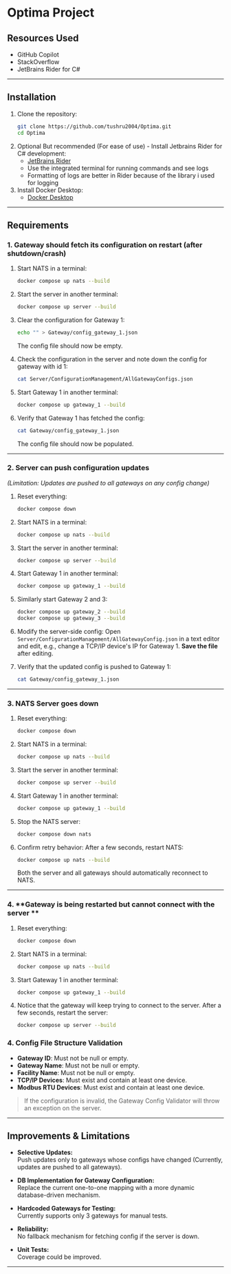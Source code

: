 # Optima Project

## Resources Used

- GitHub Copilot
- StackOverflow
- JetBrains Rider for C#

---

## Installation

1. Clone the repository:
   ```bash
   git clone https://github.com/tushru2004/Optima.git
   cd Optima
   ```
2. Optional But recommended (For ease of use) - Install Jetbrains Rider for C# development:
   - [JetBrains Rider](https://www.jetbrains.com/rider/)
   - Use the integrated terminal for running commands and see logs 
   - Formatting of logs are better in Rider because of the library i used for logging
3. Install Docker Desktop:
    - [Docker Desktop](https://www.docker.com/products/docker-desktop/)
---

## Requirements

### 1. **Gateway should fetch its configuration on restart (after shutdown/crash)**

1. Start NATS in a terminal:
   ```bash
   docker compose up nats --build
   ```

2. Start the server in another terminal:
   ```bash
   docker compose up server --build
   ```

3. Clear the configuration for Gateway 1:
   ```bash
   echo "" > Gateway/config_gateway_1.json
   ```
   The config file should now be empty.

4. Check the configuration in the server and note down the config for gateway with id 1:
   ```bash
   cat Server/ConfigurationManagement/AllGatewayConfigs.json
   ```

5. Start Gateway 1 in another terminal:
   ```bash
   docker compose up gateway_1 --build
   ```

6. Verify that Gateway 1 has fetched the config:
   ```bash
   cat Gateway/config_gateway_1.json
   ```
   The config file should now be populated.

---

### 2. **Server can push configuration updates**  
_(Limitation: Updates are pushed to all gateways on any config change)_

1. Reset everything:
   ```bash
   docker compose down
   ```

2. Start NATS in a terminal:
   ```bash
   docker compose up nats --build
   ```

3. Start the server in another terminal:
   ```bash
   docker compose up server --build
   ```

4. Start Gateway 1 in another terminal:
   ```bash
   docker compose up gateway_1 --build
   ```

5. Similarly start Gateway 2 and 3:
   ```bash
   docker compose up gateway_2 --build
   docker compose up gateway_3 --build
   ```

6. Modify the server-side config:
   Open `Server/ConfigurationManagement/AllGatewayConfig.json` in a text editor and edit, e.g., change a TCP/IP device's IP for Gateway 1. **Save the file** after editing.

7. Verify that the updated config is pushed to Gateway 1:
   ```bash
   cat Gateway/config_gateway_1.json
   ```

---

### 3. **NATS Server goes down**

1. Reset everything:
   ```bash
   docker compose down
   ```

2. Start NATS in a terminal:
   ```bash
   docker compose up nats --build
   ```

3. Start the server in another terminal:
   ```bash
   docker compose up server --build
   ```

4. Start Gateway 1 in another terminal:
   ```bash
   docker compose up gateway_1 --build
   ```

5. Stop the NATS server:
   ```bash
   docker compose down nats
   ```

6. Confirm retry behavior:
   After a few seconds, restart NATS:
   ```bash
   docker compose up nats --build
   ```
   Both the server and all gateways should automatically reconnect to NATS.

---
### 4. **Gateway is being restarted but cannot connect with the server  **
1. Reset everything:
   ```bash
   docker compose down
   ```
2. Start NATS in a terminal:
   ```bash
   docker compose up nats --build
   ```
3. Start Gateway 1 in another terminal:
   ```bash
   docker compose up gateway_1 --build
   ```
4. Notice that the gateway will keep trying to connect to the server. After a few seconds, restart the server:
   ```bash
   docker compose up server --build
   ```
### 4. **Config File Structure Validation**

- **Gateway ID**: Must not be null or empty.
- **Gateway Name**: Must not be null or empty.
- **Facility Name**: Must not be null or empty.
- **TCP/IP Devices**: Must exist and contain at least one device.
- **Modbus RTU Devices**: Must exist and contain at least one device.

> If the configuration is invalid, the Gateway Config Validator will throw an exception on the server.

---

## Improvements & Limitations

- **Selective Updates:**  
  Push updates only to gateways whose configs have changed (Currently, updates are pushed to all gateways).

- **DB Implementation for Gateway Configuration:**  
  Replace the current one-to-one mapping with a more dynamic database-driven mechanism.

- **Hardcoded Gateways for Testing:**  
  Currently supports only 3 gateways for manual tests.

- **Reliability:**  
  No fallback mechanism for fetching config if the server is down.

- **Unit Tests:**  
  Coverage could be improved.

---